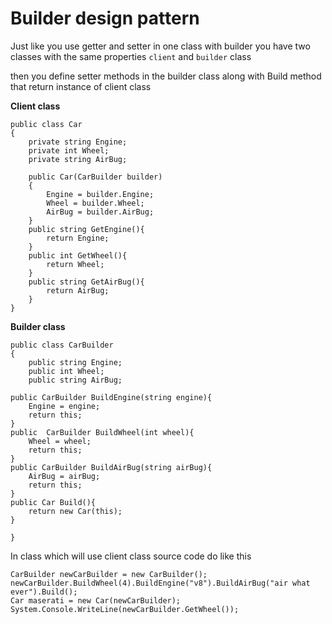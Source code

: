 # Builder design pattern
Just like you use getter and setter in one class
with builder you have two classes with the same properties `client` and `builder` class 

then you define setter methods in the builder class along with Build method that return instance of client class

**Client  class**
```
public class Car
{
    private string Engine;
    private int Wheel;
    private string AirBug;

    public Car(CarBuilder builder)
    {
        Engine = builder.Engine;
        Wheel = builder.Wheel;
        AirBug = builder.AirBug;
    }
    public string GetEngine(){ 
        return Engine;
    }
    public int GetWheel(){ 
        return Wheel;
    }
    public string GetAirBug(){ 
        return AirBug;
    }
}

```
**Builder class**
``` 
public class CarBuilder
{
    public string Engine;
    public int Wheel;
    public string AirBug;

public CarBuilder BuildEngine(string engine){
    Engine = engine;
    return this;
}
public  CarBuilder BuildWheel(int wheel){
    Wheel = wheel;
    return this;
}
public CarBuilder BuildAirBug(string airBug){
    AirBug = airBug;
    return this;
}
public Car Build(){
    return new Car(this);
}

}

 ```

In class which will use client class source code do like this

```
CarBuilder newCarBuilder = new CarBuilder();
newCarBuilder.BuildWheel(4).BuildEngine("v8").BuildAirBug("air what ever").Build();
Car maserati = new Car(newCarBuilder);
System.Console.WriteLine(newCarBuilder.GetWheel());

```
